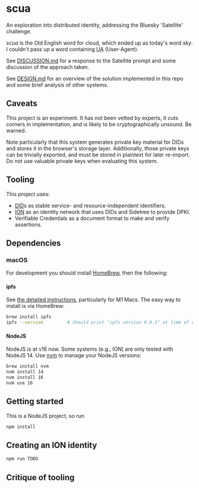 # scua

An exploration into distributed identity, addressing the Bluesky 'Satellite' challenge.

*scua* is the Old English word for cloud, which ended up as today's word *sky*. I couldn't pass up a word containing <abbr title="User Agent">UA</abbr> (User-Agent).

See [DISCUSSION.md](docs/DISCUSSION.md) for a response to the Satellite prompt and some discussion of the approach taken.

See [DESIGN.md](docs/DESIGN.md) for an overview of the solution implemented in this repo and some brief analysis of other systems.

## Caveats

This project is an experiment. It has not been vetted by experts, it cuts corners in implementation, and is likely to be cryptographically unsound. Be warned.

Note particularly that this system generates private key material for DIDs and stores it in the browser's storage layer. Additionally, those private keys can be trivially exported, and must be stored in plaintext for later re-import. Do not use valuable private keys when evaluating this system.

## Tooling

This project uses:

* [DID](https://w3c-ccg.github.io/did-primer/)s as stable service- and resource-independent identifiers.
* [ION](https://blog.ipfs.io/2021-03-24-own-your-identity-with-ion/) as an identity network that uses DIDs and Sidetree to provide DPKI.
* Verifiable Credentials as a document format to make and verify assertions.

## Dependencies

### macOS

For development you should install [HomeBrew](https://brew.sh/), then the following:

#### ipfs

See [the detailed instructions](https://docs.ipfs.io/install/command-line/#official-distributions), particularly for M1 Macs. The easy way to install is via HomeBrew:

```sh
brew install ipfs
ipfs --version         # Should print "ipfs version 0.9.1" at time of writing.
```

#### NodeJS

NodeJS is at v16 now. Some systems (e.g., ION) are only tested with NodeJS 14. Use [nvm](https://github.com/nvm-sh/nvm) to manage your NodeJS versions:

```sh
brew install nvm
nvm install 14
nvm install 16
nvm use 16
```

## Getting started

This is a NodeJS project, so run

```sh
npm install
```

## Creating an ION identity

```sh
npm run TODO
```

## Critique of tooling
